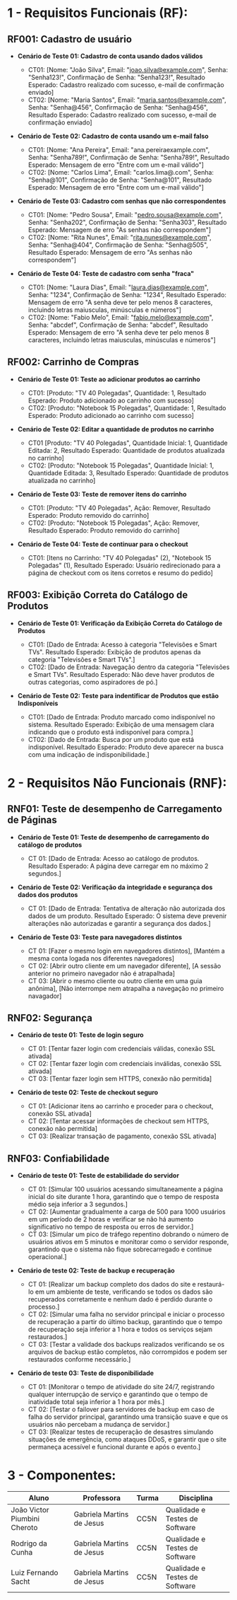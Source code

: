 
# 1 - Requisitos Funcionais (RF):

## RF001: Cadastro de usuário
- **Cenário de Teste 01: Cadastro de conta usando dados válidos**
  - CT01: [Nome: "João Silva", Email: "joao.silva@example.com", Senha: "Senha123!", Confirmação de Senha: "Senha123!", Resultado Esperado: Cadastro realizado com sucesso, e-mail de confirmação enviado]
  - CT02: [Nome: "Maria Santos", Email: "maria.santos@example.com", Senha: "Senha@456", Confirmação de Senha: "Senha@456", Resultado Esperado: Cadastro realizado com sucesso, e-mail de confirmação enviado]


- **Cenário de Teste 02: Cadastro de conta usando um e-mail falso**
  - CT01: [Nome: "Ana Pereira", Email: "ana.pereiraexample.com", Senha: "Senha789!", Confirmação de Senha: "Senha789!", Resultado Esperado: Mensagem de erro "Entre com um e-mail válido"]
  - CT02: [Nome: "Carlos Lima", Email: "carlos.lima@.com", Senha: "Senha@101", Confirmação de Senha: "Senha@101", Resultado Esperado: Mensagem de erro "Entre com um e-mail válido"]


- **Cenário de Teste 03: Cadastro com senhas que não correspondentes**
  - CT01: [Nome: "Pedro Sousa", Email: "pedro.sousa@example.com", Senha: "Senha202", Confirmação de Senha: "Senha303", Resultado Esperado: Mensagem de erro "As senhas não correspondem"]
  - CT02: [Nome: "Rita Nunes", Email: "rita.nunes@example.com", Senha: "Senha@404", Confirmação de Senha: "Senha@505", Resultado Esperado: Mensagem de erro "As senhas não correspondem"]
 
- **Cenário de Teste 04: Teste de cadastro com senha "fraca"**
  - CT01: [Nome: "Laura Dias", Email: "laura.dias@example.com", Senha: "1234", Confirmação de Senha: "1234", Resultado Esperado: Mensagem de erro "A senha deve ter pelo menos 8 caracteres, incluindo letras maiusculas, minúsculas e números"]
  - CT02: [Nome: "Fabio Melo", Email: "fabio.melo@example.com", Senha: "abcdef", Confirmação de Senha: "abcdef", Resultado Esperado: Mensagem de erro "A senha deve ter pelo menos 8 caracteres, incluindo letras maiusculas, minúsculas e números"]




## RF002: Carrinho de Compras
- **Cenário de Teste 01: Teste ao adicionar produtos ao carrinho**
  - CT01: [Produto: "TV 40 Polegadas", Quantidade: 1, Resultado Esperado: Produto adicionado ao carrinho com sucesso]
  - CT02: [Produto: "Notebook 15 Polegadas", Quantidade: 1, Resultado Esperado: Produto adicionado ao carrinho com sucesso]


- **Cenário de Teste 02: Editar a quantidade de produtos no carrinho**
  - CT01 [Produto: "TV 40 Polegadas", Quantidade Inicial: 1, Quantidade Editada: 2, Resultado Esperado: Quantidade de produtos atualizada no carrinho]
  - CT02: [Produto: "Notebook 15 Polegadas", Quantidade Inicial: 1, Quantidade Editada: 3, Resultado Esperado: Quantidade de produtos atualizada no carrinho]

- **Cenário de Teste 03: Teste de remover itens do carrinho**
  - CT01: [Produto: "TV 40 Polegadas", Ação: Remover, Resultado Esperado: Produto removido do carrinho]
  - CT02: [Produto: "Notebook 15 Polegadas", Ação: Remover, Resultado Esperado: Produto removido do carrinho]

- **Cenário de Teste 04: Teste de continuar para o checkout**
  - CT01: [Itens no Carrinho: "TV 40 Polegadas" (2), "Notebook 15 Polegadas" (1), Resultado Esperado: Usuário redirecionado para a página de checkout com os itens corretos e resumo do pedido]

## RF003:  Exibição Correta do Catálogo de Produtos
- **Cenário de Teste 01: Verificação da Exibição Correta do Catálogo de Produtos**
  - CT01: [Dado de Entrada: Acesso à categoria "Televisões e Smart TVs". Resultado Esperado: Exibição de produtos apenas da categoria "Televisões e Smart TVs".]
  - CT02: [Dado de Entrada: Navegação dentro da categoria "Televisões e Smart TVs". Resultado Esperado: Não deve haver produtos de outras categorias, como aspiradores de pó.]

- **Cenário de Teste 02: Teste para indentificar de Produtos que estão Indisponíveis**
  - CT01: [Dado de Entrada: Produto marcado como indisponível no sistema. Resultado Esperado: Exibição de uma mensagem clara indicando que o produto está indisponível para compra.]
  - CT02: [Dado de Entrada: Busca por um produto que está indisponível. Resultado Esperado: Produto deve aparecer na busca com uma indicação de indisponibilidade.]

# 2 - Requisitos Não Funcionais (RNF):

## RNF01: Teste de desempenho de Carregamento de Páginas
- **Cenário de Teste 01: Teste de desempenho de carregamento do catálogo de produtos**
  - CT 01: [Dado de Entrada: Acesso ao catálogo de produtos. Resultado Esperado: A página deve carregar em no máximo 2 segundos.]

- **Cenário de Teste 02: Verificação da integridade e segurança dos dados dos produtos**
  - CT 01: [Dado de Entrada: Tentativa de alteração não autorizada dos dados de um produto. Resultado Esperado: O sistema deve prevenir alterações não autorizadas e garantir a segurança dos dados.]

- **Cenário de Teste 03: Teste para navegadores distintos**
  - CT 01: [Fazer o mesmo login em navegadores distintos], [Mantém a mesma conta logada nos diferentes navegadores]
  - CT 02: [Abrir outro cliente em um navegador diferente], [A sessão anterior no primeiro navegador não é atrapalhada]
  - CT 03: [Abrir o mesmo cliente ou outro cliente em uma guia anônima], [Não interrompe nem atrapalha a navegação no primeiro navagador]


## RNF02: Segurança
- **Cenário de teste 01: Teste de login seguro**
  - CT 01: [Tentar fazer login com credenciais válidas, conexão SSL ativada]
  - CT 02: [Tentar fazer login com credenciais inválidas, conexão SSL ativada]
  - CT 03: [Tentar fazer login sem HTTPS, conexão não permitida]
  
- **Cenário de teste 02: Teste de checkout seguro**
  - CT 01: [Adicionar itens ao carrinho e proceder para o checkout, conexão SSL ativada]
  - CT 02: [Tentar acessar informações de checkout sem HTTPS, conexão não permitida]
  - CT 03: [Realizar transação de pagamento, conexão SSL ativada]

## RNF03: Confiabilidade
- **Cenário de teste 01: Teste de estabilidade do servidor**
  - CT 01: [Simular 100 usuários acessando simultaneamente a página inicial do site durante 1 hora, garantindo que o tempo de resposta médio seja inferior a 3 segundos.]
  - CT 02: [Aumentar gradualmente a carga de 500 para 1000 usuários em um período de 2 horas e verificar se não há aumento significativo no tempo de resposta ou erros de servidor.]
  - CT 03: [Simular um pico de tráfego repentino dobrando o número de usuários ativos em 5 minutos e monitorar como o servidor responde, garantindo que o sistema não fique sobrecarregado e continue operacional.]
  
- **Cenário de teste 02: Teste de backup e recuperação**
  - CT 01: [Realizar um backup completo dos dados do site e restaurá-lo em um ambiente de teste, verificando se todos os dados são recuperados corretamente e nenhum dado é perdido durante o processo.]
  - CT 02: [Simular uma falha no servidor principal e iniciar o processo de recuperação a partir do último backup, garantindo que o tempo de recuperação seja inferior a 1 hora e todos os serviços sejam restaurados.]
  - CT 03: [Testar a validade dos backups realizados verificando se os arquivos de backup estão completos, não corrompidos e podem ser restaurados conforme necessário.]

- **Cenário de teste 03: Teste de disponibilidade**
  - CT 01: [Monitorar o tempo de atividade do site 24/7, registrando qualquer interrupção de serviço e garantindo que o tempo de inatividade total seja inferior a 1 hora por mês.]
  - CT 02: [Testar o failover para servidores de backup em caso de falha do servidor principal, garantindo uma transição suave e que os usuários não percebam a mudança de servidor.]
  - CT 03: [Realizar testes de recuperação de desastres simulando situações de emergência, como ataques DDoS, e garantir que o site permaneça acessível e funcional durante e após o evento.]

# 3 - Componentes:

| Aluno                        | Professora                | Turma | Disciplina                     |
| ---------------------------- | ------------------------- | ----- | ------------------------------ |
| João Victor Piumbini Cheroto | Gabriela Martins de Jesus | CC5N  | Qualidade e Testes de Software |
| Rodrigo da Cunha             | Gabriela Martins de Jesus | CC5N  | Qualidade e Testes de Software |
| Luiz Fernando Sacht          | Gabriela Martins de Jesus | CC5N  | Qualidade e Testes de Software |

